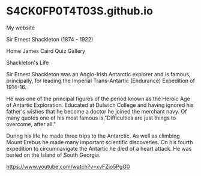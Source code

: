 # S4CK0FP0T4T03S.github.io
My website


Sir Ernest Shackleton (1874 - 1922)

Home
James Caird
Quiz
Gallery
      

Shackleton's Life 

Sir Ernest Shackleton was an Anglo-Irish Antarctic explorer and is famous, principally, for leading the Imperial Trans-Antartic (Endurance) Expedition of 1914-16.

He was one of the principal figures of the period known as the Heroic Age of Antartic Exploration. Educated at Dulwich College and having ignored his father's wishes that he become a doctor he joined the merchant navy. Of many quotes one of his most famous is,"Difficulties are just things to overcome, after all." 

During his life he made three trips to the Antarctic. As well as climbing Mount Erebus he made many important scientific discoveries. On his fourth expedition to circumnavigate the Antartic he died of a heart attack. He was buried on the Island of South Georgia.


https://www.youtube.com/watch?v=xvFZjo5PgG0

